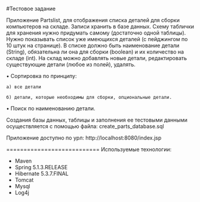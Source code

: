 #Тестовое задание

Приложение Partslist, для отображения списка деталей для сборки компьютеров на складе. Записи хранить в базе данных. Схему таблички для хранения нужно придумать самому (достаточно одной таблицы).
Нужно показывать список уже имеющихся деталей (с пейджингом по 10 штук на странице). В списке должно быть наименование детали (String), обязательна ли она для сборки (boolean) и их количество на складе (int). На склад можно добавлять новые детали, редактировать существующие детали (любое из полей), удалять.

• Сортировка по принципу:

    а) все детали

    б) детали, которые необходимы для сборки, опциональные детали.

• Поиск по наименованию детали.

Создания базы данных, таблицы и заполнения ее тестовыми данными осуществляется с помощью файла:
create_parts_database.sql

Приложение доступно по урл:
http://localhost:8080/index.jsp

===========================
Используемые технологии:
- Maven 
- Spring 5.1.3.RELEASE
- Hibernate 5.3.7.FINAL
- Tomcat 
- Mysql
- Log4j

